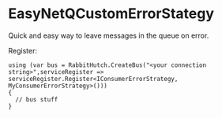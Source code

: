 # EasyNetQCustomErrorStategy
Quick and easy way to leave messages in the queue on error.

Register:

```
using (var bus = RabbitHutch.CreateBus("<your connection string>",serviceRegister => serviceRegister.Register<IConsumerErrorStrategy, MyConsumerErrorStrategy>()))
{
  // bus stuff
}
```
